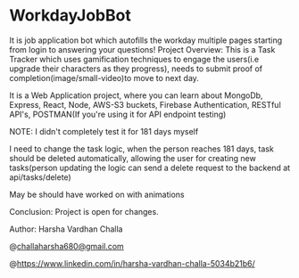 # WorkdayJobBot
It is job application bot which autofills the workday multiple pages starting from login to answering your questions!
Project Overview:
This is a Task Tracker which uses gamification techniques to engage the users(i.e upgrade their characters as they progress), needs to submit proof of completion(image/small-video)to move to next day.

It is a Web Application project, where you can learn about MongoDb, Express, React, Node, AWS-S3 buckets, Firebase Authentication, RESTful API's, POSTMAN(If you're using it for API endpoint testing)

NOTE:
I didn't completely test it for 181 days myself

I need to change the task logic, when the person reaches 181 days, task should be deleted automatically, allowing the user for creating new tasks(person updating the logic can send a delete request to the backend at api/tasks/delete)

May be should have worked on with animations

Conclusion:
Project is open for changes.

Author:
Harsha Vardhan Challa

@challaharsha680@gmail.com

@https://www.linkedin.com/in/harsha-vardhan-challa-5034b21b6/
